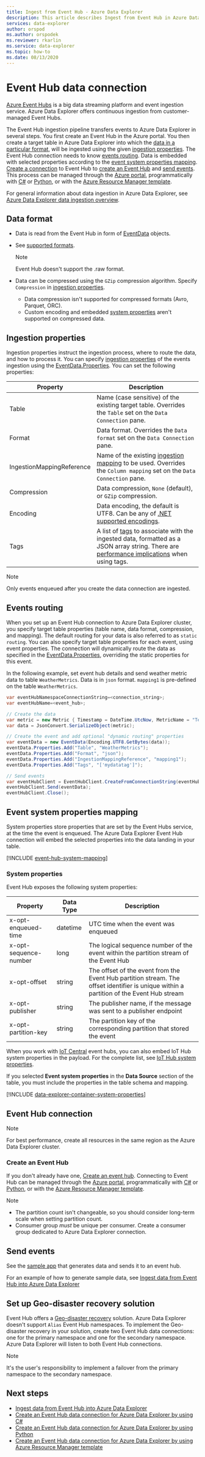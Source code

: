 ```yaml
---
title: Ingest from Event Hub - Azure Data Explorer
description: This article describes Ingest from Event Hub in Azure Data Explorer.
services: data-explorer
author: orspod
ms.author: orspodek
ms.reviewer: rkarlin
ms.service: data-explorer
ms.topic: how-to
ms.date: 08/13/2020
---
```

# Event Hub data connection

[Azure Event Hubs](/azure/event-hubs/event-hubs-about) is a big data streaming platform and event ingestion service. Azure Data Explorer offers continuous ingestion from customer-managed Event Hubs.

The Event Hub ingestion pipeline transfers events to Azure Data Explorer in several steps. You first create an Event Hub in the Azure portal. You then create a target table in Azure Data Explorer into which the [data in a particular format](#data-format), will be ingested using the given [ingestion properties](#ingestion-properties). The Event Hub connection needs to know [events routing](#events-routing). Data is embedded with selected properties according to the [event system properties mapping](#event-system-properties-mapping). [Create a connection](#event-hub-connection) to Event Hub to [create an Event Hub](#create-an-event-hub) and [send events](#send-events). This process can be managed through the [Azure portal](ingest-data-event-hub.md), programmatically with [C#](data-connection-event-hub-csharp.md) or [Python](data-connection-event-hub-python.md), or with the [Azure Resource Manager template](data-connection-event-hub-resource-manager.md).

For general information about data ingestion in Azure Data Explorer, see [Azure Data Explorer data ingestion overview](ingest-data-overview.md).

## Data format

* Data is read from the Event Hub in form of [EventData](/dotnet/api/microsoft.servicebus.messaging.eventdata) objects.
* See [supported formats](ingestion-supported-formats.md).
    > [!NOTE]
    > Event Hub doesn't support the .raw format.

* Data can be compressed using the `GZip` compression algorithm. Specify `Compression` in [ingestion properties](#ingestion-properties).
   * Data compression isn't supported for compressed formats (Avro, Parquet, ORC).
   * Custom encoding and embedded [system properties](#event-system-properties-mapping) aren't supported on compressed data.
  
## Ingestion properties

Ingestion properties instruct the ingestion process, where to route the data, and how to process it. You can specify [ingestion properties](ingestion-properties.md) of the events ingestion using the [EventData.Properties](/dotnet/api/microsoft.servicebus.messaging.eventdata.properties#Microsoft_ServiceBus_Messaging_EventData_Properties). You can set the following properties:

|Property |Description|
|---|---|
| Table | Name (case sensitive) of the existing target table. Overrides the `Table` set on the `Data Connection` pane. |
| Format | Data format. Overrides the `Data format` set on the `Data Connection` pane. |
| IngestionMappingReference | Name of the existing [ingestion mapping](kusto/management/create-ingestion-mapping-command.md) to be used. Overrides the `Column mapping` set on the `Data Connection` pane.|
| Compression | Data compression, `None` (default), or `GZip` compression.|
| Encoding | Data encoding, the default is UTF8. Can be any of [.NET supported encodings](/dotnet/api/system.text.encoding#remarks). |
| Tags | A list of [tags](kusto/management/extents-overview.md#extent-tagging) to associate with the ingested data, formatted as a JSON array string. There are [performance implications](kusto/management/extents-overview.md#ingest-by-extent-tags) when using tags. |

> [!NOTE]
> Only events enqueued after you create the data connection are ingested.

## Events routing

When you set up an Event Hub connection to Azure Data Explorer cluster, you specify target table properties (table name, data format, compression, and mapping). The default routing for your data is also referred to as `static routing`.
You can also specify target table properties for each event, using event properties. The connection will dynamically route the data as specified in the [EventData.Properties](/dotnet/api/microsoft.servicebus.messaging.eventdata.properties#Microsoft_ServiceBus_Messaging_EventData_Properties), overriding the static properties for this event.

In the following example, set event hub details and send weather metric data to table `WeatherMetrics`.
Data is in `json` format. `mapping1` is pre-defined on the table `WeatherMetrics`.

```csharp
var eventHubNamespaceConnectionString=<connection_string>;
var eventHubName=<event_hub>;

// Create the data
var metric = new Metric { Timestamp = DateTime.UtcNow, MetricName = "Temperature", Value = 32 }; 
var data = JsonConvert.SerializeObject(metric);

// Create the event and add optional "dynamic routing" properties
var eventData = new EventData(Encoding.UTF8.GetBytes(data));
eventData.Properties.Add("Table", "WeatherMetrics");
eventData.Properties.Add("Format", "json");
eventData.Properties.Add("IngestionMappingReference", "mapping1");
eventData.Properties.Add("Tags", "['mydatatag']");

// Send events
var eventHubClient = EventHubClient.CreateFromConnectionString(eventHubNamespaceConnectionString, eventHubName);
eventHubClient.Send(eventData);
eventHubClient.Close();
```

## Event system properties mapping

System properties store properties that are set by the Event Hubs service, at the time the event is enqueued. The Azure Data Explorer Event Hub connection will embed the selected properties into the data landing in your table.

[!INCLUDE [event-hub-system-mapping](includes/event-hub-system-mapping.md)]

### System properties

Event Hub exposes the following system properties:

|Property |Data Type |Description|
|---|---|---|
| x-opt-enqueued-time |datetime | UTC time when the event was enqueued |
| x-opt-sequence-number |long | The logical sequence number of the event within the partition stream of the Event Hub
| x-opt-offset |string | The offset of the event from the Event Hub partition stream. The offset identifier is unique within a partition of the Event Hub stream |
| x-opt-publisher |string | The publisher name, if the message was sent to a publisher endpoint |
| x-opt-partition-key |string |The partition key of the corresponding partition that stored the event |

When you work with [IoT Central](https://azure.microsoft.com/services/iot-central/) event hubs, you can also embed IoT Hub system properties in the payload. For the complete list, see [IoT Hub system properties](ingest-data-iot-hub-overview.md#event-system-properties-mapping).

If you selected **Event system properties** in the **Data Source** section of the table, you must include the properties in the table schema and mapping.

[!INCLUDE [data-explorer-container-system-properties](includes/data-explorer-container-system-properties.md)]

## Event Hub connection

> [!Note]
> For best performance, create all resources in the same region as the Azure Data Explorer cluster.

### Create an Event Hub

If you don't already have one, [Create an event hub](/azure/event-hubs/event-hubs-create). Connecting to Event Hub can be managed through the [Azure portal](ingest-data-event-hub.md), programmatically with [C#](data-connection-event-hub-csharp.md) or [Python](data-connection-event-hub-python.md), or with the [Azure Resource Manager template](data-connection-event-hub-resource-manager.md).


> [!Note]
> * The partition count isn't changeable, so you should consider long-term scale when setting partition count.
> * Consumer group *must* be unique per consumer. Create a consumer group dedicated to Azure Data Explorer connection.

## Send events

See the [sample app](https://github.com/Azure-Samples/event-hubs-dotnet-ingest) that generates data and sends it to an event hub.

For an example of how to generate sample data, see [Ingest data from Event Hub into Azure Data Explorer](ingest-data-event-hub.md#generate-sample-data)

## Set up Geo-disaster recovery solution

Event Hub offers a [Geo-disaster recovery](/azure/event-hubs/event-hubs-geo-dr) solution. 
Azure Data Explorer doesn't support `Alias` Event Hub namespaces. To implement the Geo-disaster recovery in your solution, create two Event Hub data connections: one for the primary namespace and one for the secondary namespace. Azure Data Explorer will listen to both Event Hub connections.

> [!NOTE]
> It's the user's responsibility to implement a failover from the primary namespace to the secondary namespace.

## Next steps

* [Ingest data from Event Hub into Azure Data Explorer](ingest-data-event-hub.md)
* [Create an Event Hub data connection for Azure Data Explorer by using C#](data-connection-event-hub-csharp.md)
* [Create an Event Hub data connection for Azure Data Explorer by using Python](data-connection-event-hub-python.md)
* [Create an Event Hub data connection for Azure Data Explorer by using Azure Resource Manager template](data-connection-event-hub-resource-manager.md)
